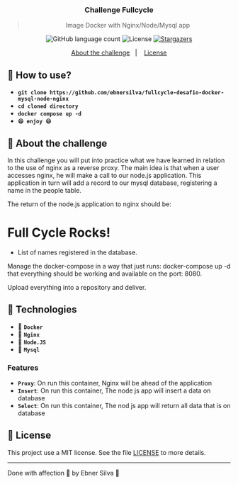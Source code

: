 <h3 align="center">
  Challenge Fullcycle
</h3>

<blockquote align="center">Image Docker with Nginx/Node/Mysql app</blockquote>

<p align="center">
  <img alt="GitHub language count" src="https://img.shields.io/github/languages/count/ebnersilva/fullcycle-desafio-docker-mysql-node-nginx?color=%2304D361">

  <img alt="License" src="https://img.shields.io/badge/license-MIT-%2304D361">

  <a href="https://github.com/ebnersilva/fullcycle-desafio-docker-mysql-node-nginx/stargazers">
    <img alt="Stargazers" src="https://img.shields.io/github/stars/ebnersilva/fullcycle-desafio-docker-mysql-node-nginx?style=social">
  </a>
</p>

<p align="center">
  <a href="#rocket-about-the-app">About the challenge</a>&nbsp;&nbsp;&nbsp;|&nbsp;&nbsp;&nbsp;
  <a href="#memo-license">License</a>
</p>

## :memo: How to use?

- **`git clone https://github.com/ebnersilva/fullcycle-desafio-docker-mysql-node-nginx`**
- **`cd cloned directory`**
- **`docker compose up -d`**
- **`😄 enjoy 😄`**

## :rocket: About the challenge

In this challenge you will put into practice what we have learned in relation to the use of nginx as a reverse proxy. The main idea is that when a user accesses nginx, he will make a call to our node.js application. This application in turn will add a record to our mysql database, registering a name in the people table.

The return of the node.js application to nginx should be:

<h1> Full Cycle Rocks! </h1>

- List of names registered in the database.

Manage the docker-compose in a way that just runs: docker-compose up -d that everything should be working and available on the port: 8080.

Upload everything into a repository and deliver.

## :memo: Technologies

- :memo: **`Docker`**
- :memo: **`Nginx`**
- :memo: **`Node.JS`**
- :memo: **`Mysql`**

### Features

- **`Proxy`**: On run this container, Nginx will be ahead of the application
- **`Insert`**: On run this container, The node js app will insert a data on database
- **`Select`**: On run this container, The nod js app will return all data that is on database

## :memo: License

This project use a MIT license. See the file [LICENSE](LICENSE.md) to more details.

---

Done with affection 💜 by Ebner Silva :wave: